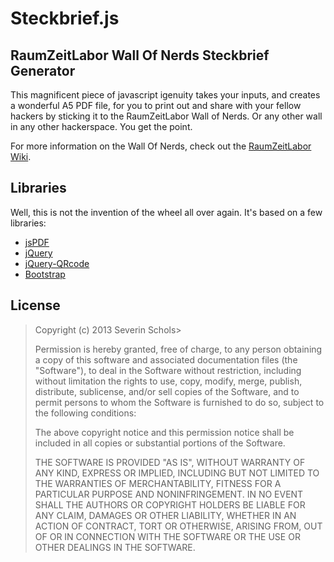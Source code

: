 # Steckbrief.js
## RaumZeitLabor Wall Of Nerds Steckbrief Generator

This magnificent piece of javascript igenuity takes your inputs, and creates a wonderful A5 PDF file, for you to print out and share with your fellow hackers by sticking it to the RaumZeitLabor Wall of Nerds. Or any other wall in any other hackerspace. You get the point.

For more information on the Wall Of Nerds, check out the [RaumZeitLabor Wiki](https://wiki.raumzeitlabor.de/wiki/Wall_of_Nerds).

## Libraries
Well, this is not the invention of the wheel all over again. It's based on a few libraries:
* [jsPDF](http://jspdf.com/)
* [jQuery](http://jquery.com)
* [jQuery-QRcode](http://jeromeetienne.github.com/jquery-qrcode/)
* [Bootstrap](http://twitter.github.com/bootstrap/)

## License
> Copyright (c) 2013 Severin Schols>
>
> Permission is hereby granted, free of charge, to any person obtaining a copy of this software and associated documentation files (the "Software"), to deal in the Software without restriction, including without limitation the rights to use, copy, modify, merge, publish, distribute, sublicense, and/or sell copies of the Software, and to permit persons to whom the Software is furnished to do so, subject to the following conditions:
>
> The above copyright notice and this permission notice shall be included in all copies or substantial portions of the Software.
> 
> THE SOFTWARE IS PROVIDED "AS IS", WITHOUT WARRANTY OF ANY KIND, EXPRESS OR IMPLIED, INCLUDING BUT NOT LIMITED TO THE WARRANTIES OF MERCHANTABILITY, FITNESS FOR A PARTICULAR PURPOSE AND NONINFRINGEMENT. IN NO EVENT SHALL THE AUTHORS OR COPYRIGHT HOLDERS BE LIABLE FOR ANY CLAIM, DAMAGES OR OTHER LIABILITY, WHETHER IN AN ACTION OF CONTRACT, TORT OR OTHERWISE, ARISING FROM, OUT OF OR IN CONNECTION WITH THE SOFTWARE OR THE USE OR OTHER DEALINGS IN THE SOFTWARE.
